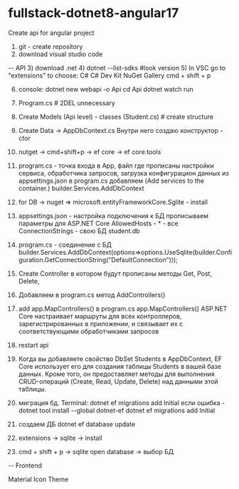 # fullstack-dotnet8-angular17
Create api for angular project

1) git - create repository
2) download visual studio code

-- API
3) download .net
4) dotnet --list-sdks #look version
5) In VSC go to "extensions" to choose:
    C#
    C# Dev Kit
    NuGet Gallery       cmd + shift + p

6) console: 
dotnet new webapi -o Api
cd Api
dotnet watch run

7) Program.cs # 2DEL unnecessary
8) Create Models (Api level)
        - classes (Student.cs)      # create structure 
9) Create Data -> AppDbContext.cs
Внутри него создаю конструктор - ctor
10) nutget -> cmd+shift+p -> ef core
                          -> ef core.tools
11) program.cs - точка входа в App, файл где прописаны настройки сервиса, обработчика запросов, загрузка конфигурацион данных из appsettings.json
в program.cs добавляем (Add services to the container.)
builder.Services.AddDbContext    
                   
12) for DB -> nuget => microsoft.entityFrameworkCore.Sglite - install
13) appsettings.json - настройка подключения к БД
прописываем параметры для ASP.NET Core 
AllowedHosts - * - все
ConnectionStrings - свою БД student.db

14) program.cs - соединение с БД
builder.Services.AddDbContext<AppDbContext>(options=>options.UseSqlite(builder.Configuration.GetConnectionString("DefaultConnection")));

15) Create Controller в котором будут прописаны методы Get, Post, Delete, 
16) Добавляем в program.cs метод AddControllers()
17) add app.MapControllers() в program.cs 
app.MapControllers() ASP.NET Core настраивает маршруты для всех контроллеров, зарегистрированных в приложении, и связывает их с соответствующими обработчиками запросов
18) restart api
19) Когда вы добавляете свойство DbSet<Student> Students в AppDbContext, EF Core использует его для создания таблицы Students в вашей базе данных. Кроме того, он предоставляет методы для выполнения CRUD-операций (Create, Read, Update, Delete) над данными этой таблицы.

20) миграция бд. Terminal: dotnet ef migrations add Initial
если ошибка - 
dotnet tool install --global dotnet-ef
dotnet ef migrations add Initial

21) создаем ДБ
dotnet ef database update

22) extensions -> sqlite -> install
23) cmd + shift + p -> sqlite open database -> выбор БД 








-- Frontend

 Material Icon Theme






